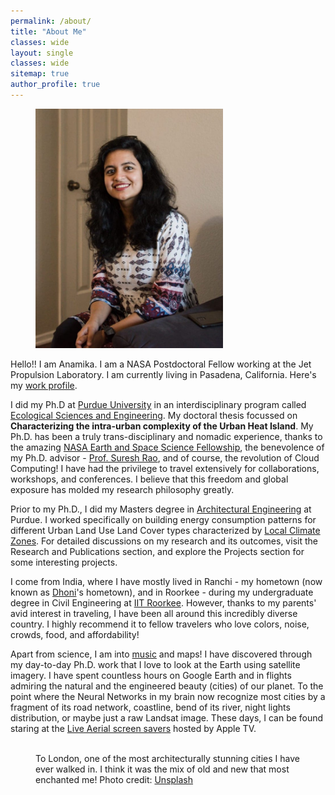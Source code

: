 ```yaml
---
permalink: /about/
title: "About Me"
classes: wide
layout: single
classes: wide
sitemap: true
author_profile: true
---
```



<figure style="width: 300px" class="align-right">
  <img src="/assets/images/Display pic.JPG" alt="">
</figure>


Hello!! I am Anamika. I am a NASA Postdoctoral Fellow working at the Jet Propulsion Laboratory. I am currently living in Pasadena, California. Here's my [work profile](https://science.jpl.nasa.gov/people/anamika-shreevastava/).

I did my Ph.D at [Purdue University](https://www.purdue.edu) in an interdisciplinary program called [Ecological Sciences and Engineering](https://www.purdue.edu/gradschool/ese/). My doctoral thesis focussed on **Characterizing the intra-urban complexity of the Urban Heat Island**. My Ph.D. has been a truly trans-disciplinary and nomadic experience, thanks to the amazing [NASA Earth and Space Science Fellowship](https://science.nasa.gov/researchers/sara/grant-stats/nasa-earth-and-space-science-fellowship-nessf-selections), the benevolence of my Ph.D. advisor - [Prof. Suresh Rao](https://engineering.purdue.edu/CE/People/view_person?resource_id=2131), and of course, the revolution of Cloud Computing! I have had the privilege to travel extensively for collaborations, workshops, and conferences. I believe that this freedom and global exposure has molded my research philosophy greatly.

Prior to my Ph.D., I did my Masters degree in [Architectural Engineering](https://engineering.purdue.edu/CE/Academics/Groups/Architectural) at Purdue. I worked specifically on building energy consumption patterns for different Urban Land Use Land Cover types characterized by [Local Climate Zones](http://www.wudapt.org/). For detailed discussions on my research and its outcomes, visit the Research and Publications section, and explore the Projects section for some interesting projects.

I come from India, where I have mostly lived in Ranchi - my hometown (now known as [Dhoni](https://en.wikipedia.org/wiki/MS_Dhoni)'s hometown), and in Roorkee - during my undergraduate degree in Civil Engineering at [IIT Roorkee](https://www.iitr.ac.in/). However, thanks to my parents' avid interest in traveling, I have been all around this incredibly diverse country. I highly recommend it to fellow travelers who love colors, noise, crowds, food, and affordability!

Apart from science, I am into [music](/music/) and maps! I have discovered through my day-to-day Ph.D. work that I love to look at the Earth using satellite imagery. I have spent countless hours on Google Earth and in flights admiring the natural and the engineered beauty (cities) of our planet. To the point where the Neural Networks in my brain now recognize most cities by a fragment of its road network, coastline, bend of its river, night lights distribution, or maybe just a raw Landsat image. These days, I can be found staring at the [Live Aerial screen savers](https://support.apple.com/en-us/HT208992) hosted by Apple TV.


<figure class="align-center">
  <img src="/assets/city-pics/London.jpg" alt="">
  <figcaption>To London, one of the most architecturally stunning cities I have ever walked in. I think it was the mix of old and new that most enchanted me! Photo credit: <a href="https://unsplash.com">Unsplash</a></figcaption>
</figure>
